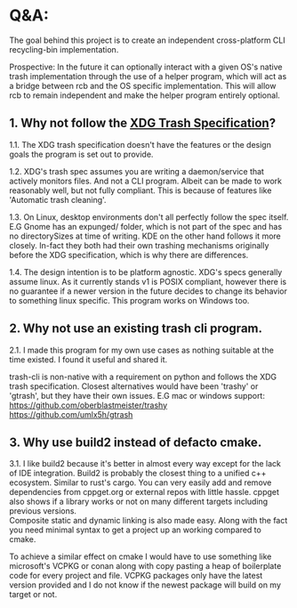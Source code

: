# Q&A:
The goal behind this project is to create an independent cross-platform CLI recycling-bin implementation. 

Prospective: In the future it can optionally interact with a given OS's native trash implementation through the use of a helper program,
which will act as a bridge between rcb and the OS specific implementation. 
This will allow rcb to remain independent and make the helper program entirely optional.

## 1. Why not follow the [XDG Trash Specification](https://specifications.freedesktop.org/trash-spec/latest/)?

1.1. The XDG trash specification doesn't have the features or the design goals the program is set out to provide.

1.2. XDG's trash spec assumes you are writing a daemon/service that actively monitors files. 
And not a CLI program. Albeit can be made to work reasonably well, but not fully compliant. This is because of features like 'Automatic trash cleaning'.

1.3. On Linux, desktop environments don't all perfectly follow the spec itself. 
E.G Gnome has an expunged/ folder, which is not part of the spec and has no directorySizes at time of writing. 
KDE on the other hand follows it more closely. In-fact they both had their own trashing mechanisms originally before the XDG specification, which is why there are differences.

1.4. The design intention is to be platform agnostic. XDG's specs generally assume linux.
As it currently stands v1 is POSIX compliant, however there is no guarantee if a newer version in the future decides to change its behavior to something linux specific. This program works on Windows too.


## 2. Why not use an existing trash cli program.
2.1. I made this program for my own use cases as nothing suitable at the time existed. I found it useful and shared it.

trash-cli is non-native with a requirement on python and follows the XDG trash specification. Closest alternatives would have been 'trashy' or 'gtrash', but they have their own issues. 
E.G mac or windows support:\
https://github.com/oberblastmeister/trashy \
https://github.com/umlx5h/gtrash

## 3. Why use build2 instead of defacto cmake. 
3.1. I like build2 because it's better in almost every way except for the lack of IDE integration.
Build2 is probably the closest thing to a unified c++ ecosystem. Similar to rust's cargo.
You can very easily add and remove dependencies from cppget.org or external repos with little hassle. 
cppget also shows if a library works or not on many different targets including previous versions.  
Composite static and dynamic linking is also made easy.
Along with the fact you need minimal syntax to get a project up an working compared to cmake.

To achieve a similar effect on cmake I would have to use something like microsoft's VCPKG or conan
along with copy pasting a heap of boilerplate code for every project and file. 
VCPKG packages only have the latest version provided and I do not know if the newest package will build on my target or not.
